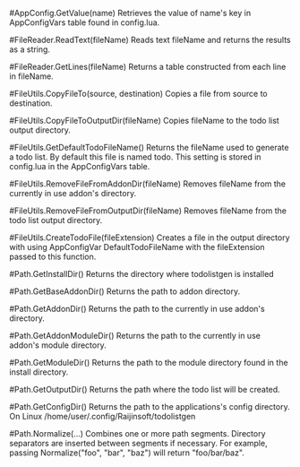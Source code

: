 #AppConfig.GetValue(name)
Retrieves the value of name's key in AppConfigVars table found in config.lua.

#FileReader.ReadText(fileName)
Reads text fileName and returns  the results as a string.

#FileReader.GetLines(fileName)
Returns a table constructed from each line in fileName.

#FileUtils.CopyFileTo(source, destination)
Copies a file from source to destination.

#FileUtils.CopyFileToOutputDir(fileName)
Copies fileName to the todo list output directory.

#FileUtils.GetDefaultTodoFileName()
Returns the fileName used to generate a todo list. By default this file is named todo. This setting is stored in config.lua in the AppConfigVars table.

#FileUtils.RemoveFileFromAddonDir(fileName)
Removes fileName from the currently in use addon's directory.

#FileUtils.RemoveFileFromOutputDir(fileName)
Removes fileName from the todo list output directory.

#FileUtils.CreateTodoFile(fileExtension)
Creates a file in the output directory with using AppConfigVar DefaultTodoFileName with the fileExtension passed to this function.

#Path.GetInstallDir()
Returns the directory where todolistgen is installed

#Path.GetBaseAddonDir()
Returns the path to addon directory.

#Path.GetAddonDir()
Returns the path to the currently in use addon's directory.

#Path.GetAddonModuleDir()
Returns the path to the currently in use addon's module directory.

#Path.GetModuleDir()
Returns the path to the module directory found in the install directory.

#Path.GetOutputDir()
Returns the path where the todo list will be created.

#Path.GetConfigDir()
Returns the path to the applications's config directory. On Linux /home/user/.config/Raijinsoft/todolistgen

#Path.Normalize(...)
Combines one or more path segments. Directory separators are inserted between segments if necessary. For example, passing Normalize("foo", "bar", "baz") will return "foo/bar/baz".


